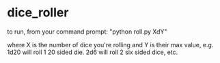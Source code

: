 # dice_roller

to run, from your command prompt: 
    "python roll.py XdY"

where X is the number of dice you're rolling and Y is their max value,
e.g. 1d20 will roll 1 20 sided die. 2d6 will roll 2 six sided dice, etc.